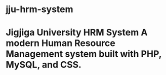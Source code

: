 # jju-hrm-system
# Jigjiga University HRM System A modern Human Resource Management system built with PHP, MySQL, and CSS.
